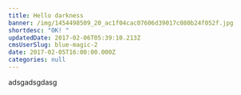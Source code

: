 ```yaml
---
title: Hello darkness
banner: /img/1454498509_20_ac1f04cac07606d39017c080b24f052f.jpg
shortdesc: "OK! "
updatedDate: 2017-02-06T05:39:10.213Z
cmsUserSlug: blue-magic-2
date: 2017-02-05T16:00:00.000Z
categories: null
---
```


adsgadsgdasg